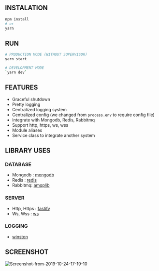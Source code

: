 ## INSTALATION
```bash
npm install
# or
yarn
```

## RUN
```bash
# PRODUCTION MODE (WITHOUT SUPERVISOR)
yarn start

# DEVELOPMENT MODE
`yarn dev`
```

## FEATURES

- Graceful shutdown
- Pretty logging
- Centralized logging system
- Centralized config (we changed from `process.env` to require config file)
- Integrate with Mongodb, Redis, Rabbitmq
- Support http, https, ws, wss
- Module aliases
- Service class to integrate another system

## LIBRARY USES

### DATABASE

- Mongodb : [mongodb](https://www.npmjs.com/package/mongodb)
- Redis : [redis](https://www.npmjs.com/package/redis)
- Rabbitmq: [amqplib](https://www.npmjs.com/package/amqplib)

### SERVER

- Http, Https : [fastify](https://www.npmjs.com/package/fastify)
- Ws, Wss : [ws](https://www.npmjs.com/package/ws)

### LOGGING

- [winston](https://www.npmjs.com/package/winston)

## SCREENSHOT

<img src="https://i.ibb.co/tC9MNRT/Screenshot-from-2019-10-24-17-19-10.png" alt="Screenshot-from-2019-10-24-17-19-10" border="0">
